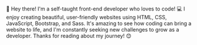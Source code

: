 👋 Hey there! I'm a self-taught front-end developer who loves to code! 💻 I enjoy creating beautiful, user-friendly websites using HTML, CSS, JavaScript, Bootstrap, and Sass. It's amazing to see how coding can bring a website to life, and I'm constantly seeking new challenges to grow as a developer. Thanks for reading about my journey! 😊
